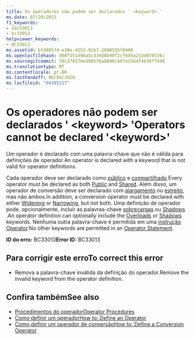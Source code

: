 ```yaml
---
title: Os operadores não podem ser declarados ' <keyword> '
ms.date: 07/20/2015
f1_keywords:
- vbc33013
- bc33013
helpviewer_keywords:
- BC33013
ms.assetid: bfd805f4-e30e-4553-9cb7-2690595f0480
ms.openlocfilehash: d00f351d9ba5cd39d8b90f2cf6d5a253d078576c
ms.sourcegitcommit: f8c270376ed905f6a8896ce0fe25b4f4b38ff498
ms.translationtype: MT
ms.contentlocale: pt-BR
ms.lasthandoff: 06/04/2020
ms.locfileid: "84385217"
---
```

# <a name="operators-cannot-be-declared-keyword"></a><span data-ttu-id="3d493-102">Os operadores não podem ser declarados ' \<keyword> '</span><span class="sxs-lookup"><span data-stu-id="3d493-102">Operators cannot be declared '\<keyword>'</span></span>
<span data-ttu-id="3d493-103">Um operador é declarado com uma palavra-chave que não é válida para definições de operador.</span><span class="sxs-lookup"><span data-stu-id="3d493-103">An operator is declared with a keyword that is not valid for operator definitions.</span></span>  
  
 <span data-ttu-id="3d493-104">Cada operador deve ser declarado como [público](../language-reference/modifiers/public.md) e [compartilhado](../language-reference/modifiers/shared.md).</span><span class="sxs-lookup"><span data-stu-id="3d493-104">Every operator must be declared as both [Public](../language-reference/modifiers/public.md) and [Shared](../language-reference/modifiers/shared.md).</span></span> <span data-ttu-id="3d493-105">Além disso, um operador de conversão deve ser declarado com [alargamento](../language-reference/modifiers/widening.md) ou [estreito](../language-reference/modifiers/narrowing.md), mas não ambos.</span><span class="sxs-lookup"><span data-stu-id="3d493-105">In addition, a conversion operator must be declared with either [Widening](../language-reference/modifiers/widening.md) or [Narrowing](../language-reference/modifiers/narrowing.md), but not both.</span></span> <span data-ttu-id="3d493-106">Uma definição de operador pode, opcionalmente, incluir as palavras-chave [sobrecargas](../language-reference/modifiers/overloads.md) ou [Shadows](../language-reference/modifiers/shadows.md) .</span><span class="sxs-lookup"><span data-stu-id="3d493-106">An operator definition can optionally include the [Overloads](../language-reference/modifiers/overloads.md) or [Shadows](../language-reference/modifiers/shadows.md) keywords.</span></span> <span data-ttu-id="3d493-107">Nenhuma outra palavra-chave é permitida em uma [instrução Operator](../language-reference/statements/operator-statement.md).</span><span class="sxs-lookup"><span data-stu-id="3d493-107">No other keywords are permitted in an [Operator Statement](../language-reference/statements/operator-statement.md).</span></span>  
  
 <span data-ttu-id="3d493-108">**ID do erro:** BC33013</span><span class="sxs-lookup"><span data-stu-id="3d493-108">**Error ID:** BC33013</span></span>  
  
## <a name="to-correct-this-error"></a><span data-ttu-id="3d493-109">Para corrigir este erro</span><span class="sxs-lookup"><span data-stu-id="3d493-109">To correct this error</span></span>  
  
- <span data-ttu-id="3d493-110">Remova a palavra-chave inválida da definição do operador.</span><span class="sxs-lookup"><span data-stu-id="3d493-110">Remove the invalid keyword from the operator definition.</span></span>  
  
## <a name="see-also"></a><span data-ttu-id="3d493-111">Confira também</span><span class="sxs-lookup"><span data-stu-id="3d493-111">See also</span></span>

- [<span data-ttu-id="3d493-112">Procedimentos do operador</span><span class="sxs-lookup"><span data-stu-id="3d493-112">Operator Procedures</span></span>](../programming-guide/language-features/procedures/operator-procedures.md)
- [<span data-ttu-id="3d493-113">Como definir um operador</span><span class="sxs-lookup"><span data-stu-id="3d493-113">How to: Define an Operator</span></span>](../programming-guide/language-features/procedures/how-to-define-an-operator.md)
- [<span data-ttu-id="3d493-114">Como definir um operador de conversão</span><span class="sxs-lookup"><span data-stu-id="3d493-114">How to: Define a Conversion Operator</span></span>](../programming-guide/language-features/procedures/how-to-define-a-conversion-operator.md)
